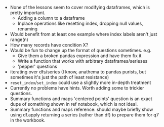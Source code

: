 
- None of the lessons seem to cover modifying dataframes, which is pretty important.
    - Adding a column to a dataframe
    - Inplace operations like resetting index, dropping null values, renaming
- Would benefit from at least one example where index labels aren't just range(n)
- How many records have condition X?
- Would be fun to change up the format of questions sometimes. e.g.
    - Give them a broken pandas expression and have them fix it
    - Write a function that works with arbitrary dataframes/serieses
    - 'pepper' questions
- iterating over dfs/series (I know, anathema to pandas purists, but sometimes it's just the path of least resistance)
- `reset_index`/`set_index` could use a slightly more in-depth treatment
- Currently no problems have hints. Worth adding some to trickier questions.
- Summary functions and maps 'centered points' question is an exact dupe of something shown in ref notebook, which is not ideal.
- Summary functions and maps reference: should maybe briefly show using df.apply returning a series (rather than df) to prepare them for q7 in the workbook.
